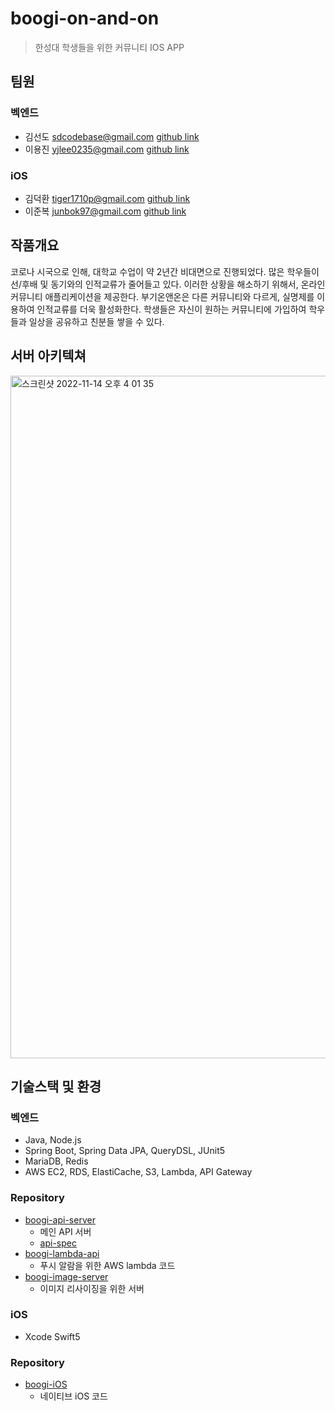#  boogi-on-and-on
> 한성대 학생들을 위한 커뮤니티 IOS APP

## 팀원
### 벡엔드
* 김선도 sdcodebase@gmail.com [github link](https://github.com/sdcodebase)
* 이용진 yjlee0235@gmail.com [github link](https://github.com/yjlee0235)

### iOS
* 김덕환 tiger1710p@gmail.com [github link](https://github.com/tiger1710)
* 이준복 junbok97@gmail.com [github link](https://github.com/junbok97)

## 작품개요
코로나 시국으로 인해, 대학교 수업이 약 2년간 비대면으로 진행되었다. 많은 학우들이 선/후배 및 동기와의 인적교류가 줄어들고 있다. 이러한 상황을 해소하기 위해서, 온라인 커뮤니티 애플리케이션을 제공한다. 부기온앤온은 다른 커뮤니티와 다르게, 실명제를 이용하여 인적교류를 더욱 활성화한다. 학생들은 자신이 원하는 커뮤니티에 가입하여 학우들과 일상을 공유하고 친분들 쌓을 수 있다.


## 서버 아키텍쳐
<img width="1092" alt="스크린샷 2022-11-14 오후 4 01 35" src="https://user-images.githubusercontent.com/42235949/201595589-b6517c75-9272-42c4-aab0-688972dfc707.png">



## 기술스택 및 환경
### 벡엔드
* Java, Node.js
* Spring Boot, Spring Data JPA, QueryDSL, JUnit5
* MariaDB, Redis
* AWS EC2, RDS, ElastiCache, S3, Lambda, API Gateway

### Repository
* [boogi-api-server](https://github.com/boogi-on-and-on/boogi-api-server)
    * 메인 API 서버
    * [api-spec](https://foradun.notion.site/API-09093190e1444502aa6bdcbbd1233a2a)
* [boogi-lambda-api](https://github.com/boogi-on-and-on/boogi-lambda-api)
    * 푸시 알람을 위한 AWS lambda 코드
* [boogi-image-server](https://github.com/boogi-on-and-on/boogi-image-server)
    * 이미지 리사이징을 위한 서버


### iOS
* Xcode Swift5

### Repository
* [boogi-iOS](https://github.com/boogi-on-and-on/boogi-iOS)
    * 네이티브 iOS 코드
